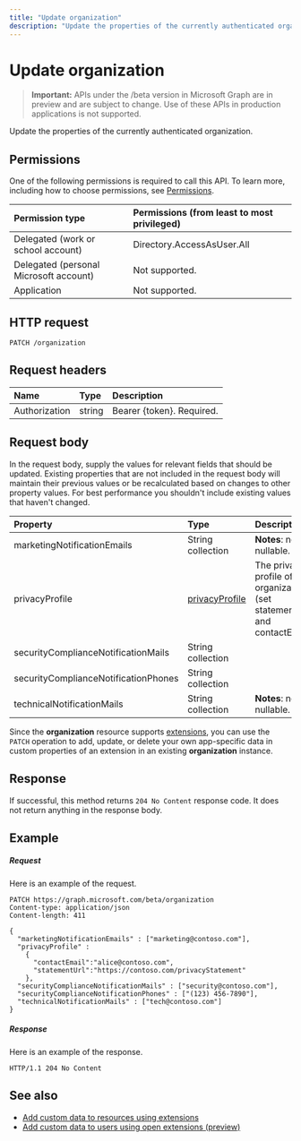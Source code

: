 ---title: "Update organization"description: "Update the properties of the currently authenticated organization."---# Update organization

> **Important:** APIs under the /beta version in Microsoft Graph are in preview and are subject to change. Use of these APIs in production applications is not supported.

Update the properties of the currently authenticated organization.
## Permissions
One of the following permissions is required to call this API. To learn more, including how to choose permissions, see [Permissions](/graph/permissions-reference).

|Permission type | Permissions (from least to most privileged) |
|:--------------------|:---------------------------------------------------------|
|Delegated (work or school account) | Directory.AccessAsUser.All |
|Delegated (personal Microsoft account) | Not supported. |
|Application | Not supported. |

## HTTP request
<!-- { "blockType": "ignored" } -->
```http
PATCH /organization

```
## Request headers
| Name       | Type | Description|
|:-----------|:------|:----------|
| Authorization  | string  | Bearer {token}. Required. |

## Request body
In the request body, supply the values for relevant fields that should be updated. Existing properties that are not included in the request body will maintain their previous values or be recalculated based on changes to other property values. For best performance you shouldn't include existing values that haven't changed.

| Property	   | Type	|Description|
|:---------------|:--------|:----------|
|marketingNotificationEmails|String collection|                                        **Notes**: not nullable.            |
|privacyProfile|[privacyProfile](../resources/privacyprofile.md)|The privacy profile of an organization (set statementUrl and contactEmail).            |
|securityComplianceNotificationMails|String collection||
|securityComplianceNotificationPhones|String collection||
|technicalNotificationMails|String collection|                                        **Notes**: not nullable.            |

Since the **organization** resource supports [extensions](/graph/extensibility-overview), you can use the `PATCH` operation to 
add, update, or delete your own app-specific data in custom properties of an extension in an existing **organization** instance.

## Response

If successful, this method returns `204 No Content` response code. It does not return anything in the response body.

## Example
##### Request
Here is an example of the request.
<!-- {
  "blockType": "request",
  "name": "update_organization"
}-->
```http
PATCH https://graph.microsoft.com/beta/organization
Content-type: application/json
Content-length: 411

{
  "marketingNotificationEmails" : ["marketing@contoso.com"],
  "privacyProfile" :
    {
      "contactEmail":"alice@contoso.com",
      "statementUrl":"https://contoso.com/privacyStatement"
    },
  "securityComplianceNotificationMails" : ["security@contoso.com"],
  "securityComplianceNotificationPhones" : ["(123) 456-7890"],
  "technicalNotificationMails" : ["tech@contoso.com"]
}
```
##### Response
Here is an example of the response.
<!-- {
  "blockType": "response",
  "truncated": true,
  "@odata.type": "microsoft.graph.administrativeunit"
} -->
```http
HTTP/1.1 204 No Content
```

## See also

- [Add custom data to resources using extensions](/graph/extensibility-overview)
- [Add custom data to users using open extensions (preview)](/graph/extensibility-open-users)
<!--
- [Add custom data to groups using schema extensions (preview)](/graph/extensibility-schema-groups)
-->

<!-- uuid: 8fcb5dbc-d5aa-4681-8e31-b001d5168d79
2015-10-25 14:57:30 UTC -->
<!-- {
  "type": "#page.annotation",
  "description": "Update organization",
  "keywords": "",
  "section": "documentation",
  "tocPath": ""
}-->
